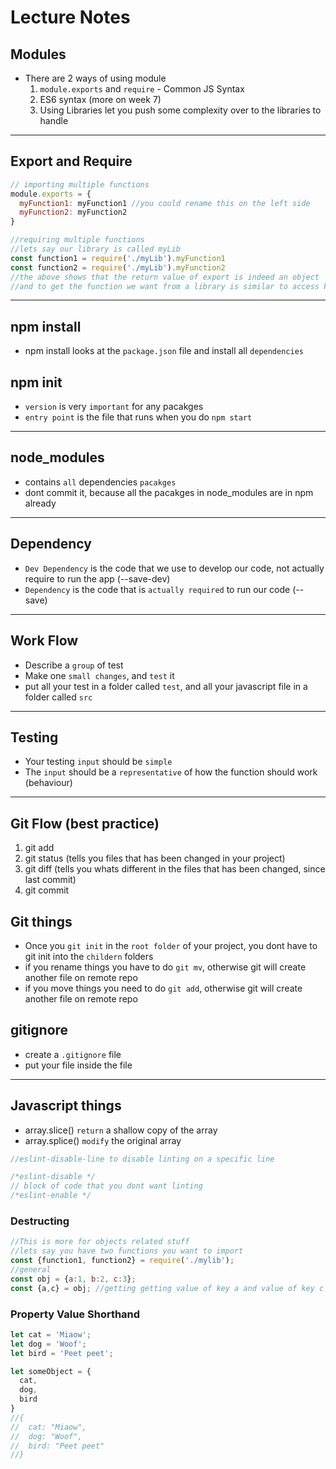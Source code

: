 # Lecture Notes

## Modules
* There are 2 ways of using module
  1) `module.exports` and `require` - Common JS Syntax
  2) ES6 syntax (more on week 7)
  3) Using Libraries let you push some complexity over to the libraries to handle

---

## Export and Require
``` js
// importing multiple functions
module.exports = {
  myFunction1: myFunction1 //you could rename this on the left side
  myFunction2: myFunction2 
}

//requiring multiple functions
//lets say our library is called myLib
const function1 = require('./myLib').myFunction1
const function2 = require('./myLib').myFunction2
//the above shows that the return value of export is indeed an object
//and to get the function we want from a library is similar to access key value pair with an object 

```
---
## npm install
* npm install looks at the `package.json` file and install all `dependencies` 

## npm init
* `version` is very `important` for any pacakges
* `entry point` is the file that runs when you do `npm start`
---
## node_modules
* contains `all` dependencies `pacakges`
* dont commit it, because all the pacakges in node_modules are in npm already

---
## Dependency 
* `Dev Dependency` is the code that we use to develop our code, not actually require to run the app (--save-dev)
* `Dependency` is the code that is `actually required` to run our code (--save)
---
## Work Flow
* Describe a `group` of test
* Make one `small changes`, and `test` it
* put all your test in a folder called `test`, and all your javascript file in a folder called `src`
---
## Testing
* Your testing `input` should be `simple`
* The `input` should be a `representative` of how the function should work (behaviour)
---
## Git Flow (best practice)
1) git add
2) git status (tells you files that has been changed in your project)
3) git diff (tells you whats different in the files that has been changed, since last commit)
4) git commit 

## Git things
* Once you `git init` in the `root folder` of your project, you dont have to git init into the `childern` folders
* if you rename things you have to do `git mv`, otherwise git will create another file on remote repo
* if you move things you need to do `git add`, otherwise git will create another file on remote repo

## gitignore
* create a `.gitignore` file
* put your file inside the file

---

## Javascript things
* array.slice() `return` a shallow copy of the array
* array.splice() `modify` the original array
``` js
//eslint-disable-line to disable linting on a specific line

/*eslint-disable */
// block of code that you dont want linting
/*eslint-enable */

```

### Destructing
``` js
//This is more for objects related stuff
//lets say you have two functions you want to import
const {function1, function2} = require('./mylib');
//general
const obj = {a:1, b:2, c:3};
const {a,c} = obj; //getting getting value of key a and value of key c 
```

### Property Value Shorthand
```js
let cat = 'Miaow';
let dog = 'Woof';
let bird = 'Peet peet';

let someObject = {
  cat,
  dog,
  bird
}
//{
//  cat: "Miaow",
//  dog: "Woof",
//  bird: "Peet peet"
//}
```